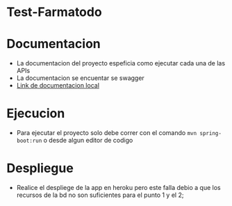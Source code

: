 # Test-Farmatodo
# Documentacion
  - La documentacion del proyecto espeficia como ejecutar cada una de las APIs
  - La documentacion se encuentar se swagger
  - [Link de documentacion local](http://localhost:8080/swagger-ui.html)
# Ejecucion
  - Para ejecutar el proyecto solo debe correr con el comando `mvn spring-boot:run` o desde algun editor de codigo
# Despliegue
  - Realice el despliege de la app en heroku pero este falla debio a que los recursos de la bd no son suficientes para el punto 1 y el 2;
